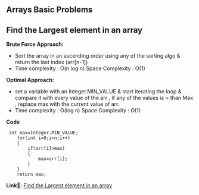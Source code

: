 ## Arrays Basic Problems

## Find the Largest element in an array

**Brute Force Approach:**
- Sort the array in an ascending order using any of the sorting algo & return the last index (arr[n-1])
- Time complexity  : O(n log n) Space Complexity : O(1)

**Optimal Approach:**
- set a variable with an Integer.MIN_VALUE & start iterating the loop & compare it with every value of the arr , if any of the values is > than Max , replace max with the current value of arr.
- Time complexity  : O(log n) Space Complexity : O(1)

**Code**

     int max=Integer.MIN_VALUE;
        for(int i=0;i<n;i++)
        {
            if(arr[i]>max)
            {
                max=arr[i];
            }
        }
        return max;

**Link🔗:** <a href="https://www.codingninjas.com/studio/problems/largest-element-in-the-array-largest-element-in-the-array_5026279?utm_source=striver">Find the Largest element in an array</a>
